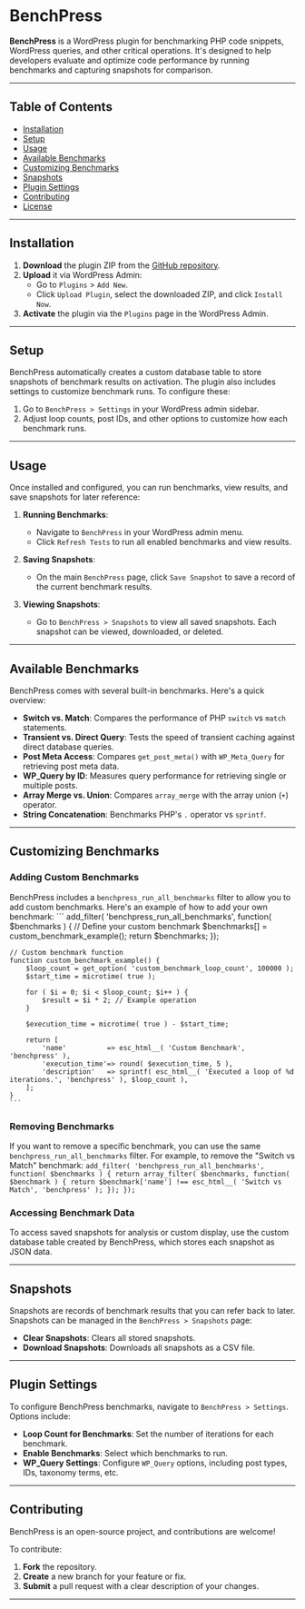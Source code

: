 # BenchPress

**BenchPress** is a WordPress plugin for benchmarking PHP code snippets, WordPress queries, and other critical operations. It's designed to help developers evaluate and optimize code performance by running benchmarks and capturing snapshots for comparison.
* * *

## Table of Contents

- [Installation](#installation)
- [Setup](#setup)
- [Usage](#usage)
- [Available Benchmarks](#available-benchmarks)
- [Customizing Benchmarks](#customizing-benchmarks)
- [Snapshots](#snapshots)
- [Plugin Settings](#plugin-settings)
- [Contributing](#contributing)
- [License](#license)
* * *

## Installation

1. **Download** the plugin ZIP from the [GitHub repository](https://github.com/robertdevore/benchpress).
2. **Upload** it via WordPress Admin:
    - Go to `Plugins` > `Add New`.
    - Click `Upload Plugin`, select the downloaded ZIP, and click `Install Now`.
3. **Activate** the plugin via the `Plugins` page in the WordPress Admin.
* * *

## Setup

BenchPress automatically creates a custom database table to store snapshots of benchmark results on activation. The plugin also includes settings to customize benchmark runs. To configure these:

1. Go to `BenchPress > Settings` in your WordPress admin sidebar.
2. Adjust loop counts, post IDs, and other options to customize how each benchmark runs.

* * *

## Usage

Once installed and configured, you can run benchmarks, view results, and save snapshots for later reference:

1. **Running Benchmarks**:

    - Navigate to `BenchPress` in your WordPress admin menu.
    - Click `Refresh Tests` to run all enabled benchmarks and view results.
2. **Saving Snapshots**:

    - On the main `BenchPress` page, click `Save Snapshot` to save a record of the current benchmark results.
3. **Viewing Snapshots**:

    - Go to `BenchPress > Snapshots` to view all saved snapshots. Each snapshot can be viewed, downloaded, or deleted.
* * *

## Available Benchmarks

BenchPress comes with several built-in benchmarks. Here's a quick overview:

- **Switch vs. Match**: Compares the performance of PHP `switch` vs `match` statements.
- **Transient vs. Direct Query**: Tests the speed of transient caching against direct database queries.
- **Post Meta Access**: Compares `get_post_meta()` with `WP_Meta_Query` for retrieving post meta data.
- **WP_Query by ID**: Measures query performance for retrieving single or multiple posts.
- **Array Merge vs. Union**: Compares `array_merge` with the array union (`+`) operator.
- **String Concatenation**: Benchmarks PHP's `.` operator vs `sprintf`.
* * *

## Customizing Benchmarks

### Adding Custom Benchmarks

BenchPress includes a `benchpress_run_all_benchmarks` filter to allow you to add custom benchmarks. Here's an example of how to add your own benchmark:
    ```
    add_filter( 'benchpress_run_all_benchmarks', function( $benchmarks ) {
        // Define your custom benchmark
        $benchmarks[] = custom_benchmark_example();
        return $benchmarks;
    });
    
    // Custom benchmark function
    function custom_benchmark_example() {
        $loop_count = get_option( 'custom_benchmark_loop_count', 100000 );
        $start_time = microtime( true );
    
        for ( $i = 0; $i < $loop_count; $i++ ) {
            $result = $i * 2; // Example operation
        }
    
        $execution_time = microtime( true ) - $start_time;
    
        return [
            'name'          => esc_html__( 'Custom Benchmark', 'benchpress' ),
            'execution_time'=> round( $execution_time, 5 ),
            'description'   => sprintf( esc_html__( 'Executed a loop of %d iterations.', 'benchpress' ), $loop_count ),
        ];
    }
    ```

### Removing Benchmarks

If you want to remove a specific benchmark, you can use the same `benchpress_run_all_benchmarks` filter. For example, to remove the "Switch vs Match" benchmark:
    ```
    add_filter( 'benchpress_run_all_benchmarks', function( $benchmarks ) {
        return array_filter( $benchmarks, function( $benchmark ) {
            return $benchmark['name'] !== esc_html__( 'Switch vs Match', 'benchpress' );
        });
    });
    ```

### Accessing Benchmark Data

To access saved snapshots for analysis or custom display, use the custom database table created by BenchPress, which stores each snapshot as JSON data.

* * *

## Snapshots

Snapshots are records of benchmark results that you can refer back to later. Snapshots can be managed in the `BenchPress > Snapshots` page:

- **Clear Snapshots**: Clears all stored snapshots.
- **Download Snapshots**: Downloads all snapshots as a CSV file.
* * *

## Plugin Settings

To configure BenchPress benchmarks, navigate to `BenchPress > Settings`. Options include:

- **Loop Count for Benchmarks**: Set the number of iterations for each benchmark.
- **Enable Benchmarks**: Select which benchmarks to run.
- **WP_Query Settings**: Configure `WP_Query` options, including post types, IDs, taxonomy terms, etc.
* * *

## Contributing

BenchPress is an open-source project, and contributions are welcome! 

To contribute:

1. **Fork** the repository.
2. **Create** a new branch for your feature or fix.
3. **Submit** a pull request with a clear description of your changes.
* * *